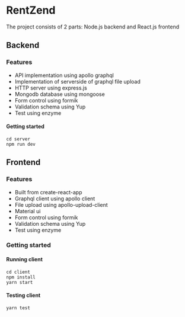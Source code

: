 # RentZend

The project consists of 2 parts: Node.js backend and React.js frontend

## Backend

### Features
- API implementation using apollo graphql
- Implementation of serverside of graphql file upload
- HTTP server using express.js
- Mongodb database using mongoose
- Form control using formik
- Validation schema using Yup
- Test using enzyme

#### Getting started
```baxh
cd server
npm run dev
```

## Frontend

### Features
- Built from create-react-app
- Graphql client using apollo client
- File upload using apollo-upload-client
- Material ui 
- Form control using formik
- Validation schema using Yup
- Test using enzyme

### Getting started

#### Running client
```baxh
cd client
npm install
yarn start
```

#### Testing client
```baxh
yarn test
```
